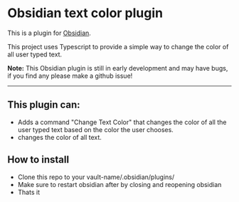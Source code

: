 # Obsidian text color plugin

This is a plugin for [Obsidian](https://obsidian.md).

This project uses Typescript to provide a simple way to change the color of all user typed text.

**Note:** This Obsidian plugin is still in early development and may have bugs, if you find any please make a github issue!

***

## This plugin can:
- Adds a command "Change Text Color" that changes the color of all the user typed text based on the color the user chooses.
- changes the color of all text.


## How to install
- Clone this repo to your vault-name/.obsidian/plugins/
- Make sure to restart obsidian after by closing and reopening obsidian
- Thats it
